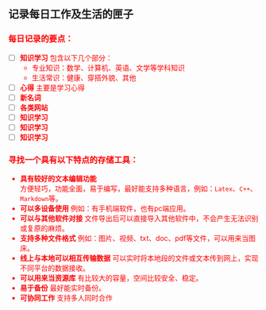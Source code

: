 ## 记录每日工作及生活的匣子
### <font color = red>每日记录的要点：
- [ ] **知识学习**
包含以下几个部分：
	 *  专业知识：数学、计算机、英语、文学等学科知识
	 *  生活常识：健康、穿搭外貌、其他<br/>
- [ ] **心得**
主要是学习心得
- [ ] **新名词**
- [ ] **各类网站**
- [ ] **知识学习**
- [ ] **知识学习**
- [ ] **知识学习**

### <font color = red>寻找一个具有以下特点的存储工具：
* **具有较好的文本编辑功能**  
方便轻巧，功能全面，易于编写，最好能支持多种语言，例如：`Latex`、`C++`、`Markdown`等。
* **可以多设备使用**
例如：有手机端软件，也有pc端应用。
* **可以与其他软件对接**
文件导出后可以直接导入其他软件中，不会产生无法识别或复原的麻烦。
* **支持多种文件格式**
例如：图片、视频、txt、doc、pdf等文件，可以用来当图床。
* **线上与本地可以相互传输数据**
可以实时将本地段的文件或文本传到网上，实现不同平台的数据接收。
* **可以用来当资源库**
有比较大的容量，空间比较安全、稳定。
* **易于备份**
最好能实时备份。
* **可协同工作**
支持多人同时合作


<!--stackedit_data:
eyJoaXN0b3J5IjpbODA3NzMyNTQwLC01NDg5Njk3MTgsLTE3OT
Y4MTk3MTJdfQ==
-->